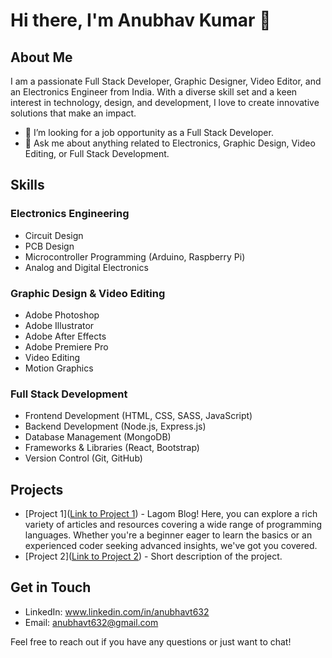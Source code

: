 # Hi there, I'm Anubhav Kumar 👋

## About Me
I am a passionate Full Stack Developer, Graphic Designer, Video Editor, and an Electronics Engineer from India. With a diverse skill set and a keen interest in technology, design, and development, I love to create innovative solutions that make an impact.

- 👯 I’m looking for a job opportunity as a Full Stack Developer.
- 💬 Ask me about anything related to Electronics, Graphic Design, Video Editing, or Full Stack Development.

## Skills

### Electronics Engineering
- Circuit Design
- PCB Design
- Microcontroller Programming (Arduino, Raspberry Pi)
- Analog and Digital Electronics

### Graphic Design & Video Editing
- Adobe Photoshop
- Adobe Illustrator
- Adobe After Effects
- Adobe Premiere Pro
- Video Editing
- Motion Graphics

### Full Stack Development
- Frontend Development (HTML, CSS, SASS, JavaScript)
- Backend Development (Node.js, Express.js)
- Database Management (MongoDB)
- Frameworks & Libraries (React, Bootstrap)
- Version Control (Git, GitHub)

## Projects
- [Project 1]([Link to Project 1](https://mernblog7.onrender.com/)) - Lagom Blog! Here, you can explore a rich variety of articles and resources covering a wide range of programming languages. Whether you're a beginner eager to learn the basics or an experienced coder seeking advanced insights, we've got you covered.
- [Project 2]([Link to Project 2](https://e-book-ui.netlify.app/)) - Short description of the project.

## Get in Touch
- LinkedIn: www.linkedin.com/in/anubhavt632
- Email: anubhavt632@gmail.com

Feel free to reach out if you have any questions or just want to chat!

